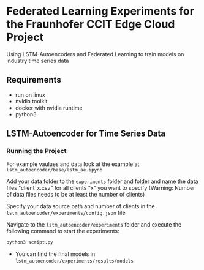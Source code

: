 # Federated Learning Experiments for the Fraunhofer CCIT Edge Cloud Project

Using LSTM-Autoencoders and Federated Learning to train models on industry time series data

## Requirements

- run on linux
- nvidia toolkit
- docker with nvidia runtime
- python3

## LSTM-Autoencoder for Time Series Data
### Running the Project

For example vaulues and data look at the example at `lstm_autoencoder/base/lstm_ae.ipynb`

Add your data folder to the `experiments` folder and folder and name the data files "client_x.csv" for all clients "x" you want to specify (Warning: Number of data files needs to be at least the number of clients)

Specify your data source path and number of clients in the `lstm_autoencoder/experiments/config.json` file

Navigate to the `lstm_autoencoder/experiments` folder and execute the following command to start the experiments:

```sh
python3 script.py
```

- You can find the final models in `lstm_autoencoder/experiments/results/models`
